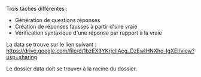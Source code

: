 Trois tâches différentes : 
- Génération de questions réponses
- Création de réponses fausses à partir d'une vraie
- Vérification syntaxique d'une réponse par rapport à la vraie



La data se trouve sur le lien suivant :
https://drive.google.com/file/d/1bzEX3YKrjclIAcg_DzEwtHNXho-IgXEI/view?usp=sharing



Le dossier data doit se trouver à la racine du dossier.
